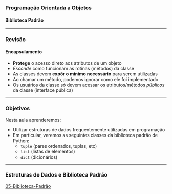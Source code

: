 ### Programação Orientada a Objetos
#### Biblioteca Padrão
---

### Revisão 

#### Encapsulamento
- __Protege__ o acesso direto aos atributos de um objeto
- *Esconde* como funcionam as rotinas (métodos) da classe
- As classes devem __expôr o mínimo necessário__ para serem utilizadas
- Ao chamar um método, podemos ignorar como ele foi implementado
- Os usuários da classe só devem acessar os atributos/métodos *públicos* da classe (interface pública)
---

### Objetivos

Nesta aula aprenderemos:
- Utilizar estruturas de dados frequentemente utilizadas em programação
- Em particular, veremos as seguintes classes da biblioteca padrão de Python:
    - ```tuple``` (pares ordenados, tuplas, etc)
    - ```list``` (listas de elementos)
    - ```dict``` (dicionários)
--- 

### Estruturas de Dados e Biblioteca Padrão
[05-Biblioteca-Padrão](05-Biblioteca-Padrao.ipynb)
